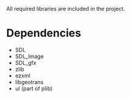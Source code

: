 All required libraries are included in the project.

# Dependencies #

  * SDL
  * SDL\_Image
  * SDL\_gfx
  * zlib
  * ezxml
  * libgeotrans
  * ul (part of plib)